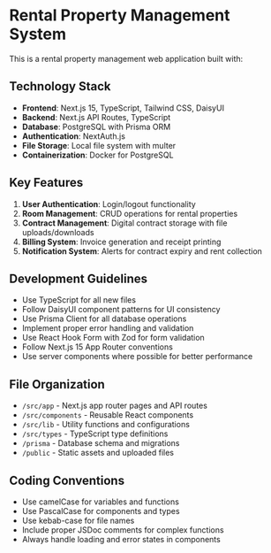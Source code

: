 <!-- Use this file to provide workspace-specific custom instructions to Copilot. For more details, visit https://code.visualstudio.com/docs/copilot/copilot-customization#_use-a-githubcopilotinstructionsmd-file -->

# Rental Property Management System

This is a rental property management web application built with:

## Technology Stack
- **Frontend**: Next.js 15, TypeScript, Tailwind CSS, DaisyUI
- **Backend**: Next.js API Routes, TypeScript
- **Database**: PostgreSQL with Prisma ORM
- **Authentication**: NextAuth.js
- **File Storage**: Local file system with multer
- **Containerization**: Docker for PostgreSQL

## Key Features
1. **User Authentication**: Login/logout functionality
2. **Room Management**: CRUD operations for rental properties
3. **Contract Management**: Digital contract storage with file uploads/downloads
4. **Billing System**: Invoice generation and receipt printing
5. **Notification System**: Alerts for contract expiry and rent collection

## Development Guidelines
- Use TypeScript for all new files
- Follow DaisyUI component patterns for UI consistency
- Use Prisma Client for all database operations
- Implement proper error handling and validation
- Use React Hook Form with Zod for form validation
- Follow Next.js 15 App Router conventions
- Use server components where possible for better performance

## File Organization
- `/src/app` - Next.js app router pages and API routes
- `/src/components` - Reusable React components
- `/src/lib` - Utility functions and configurations
- `/src/types` - TypeScript type definitions
- `/prisma` - Database schema and migrations
- `/public` - Static assets and uploaded files

## Coding Conventions
- Use camelCase for variables and functions
- Use PascalCase for components and types
- Use kebab-case for file names
- Include proper JSDoc comments for complex functions
- Always handle loading and error states in components
